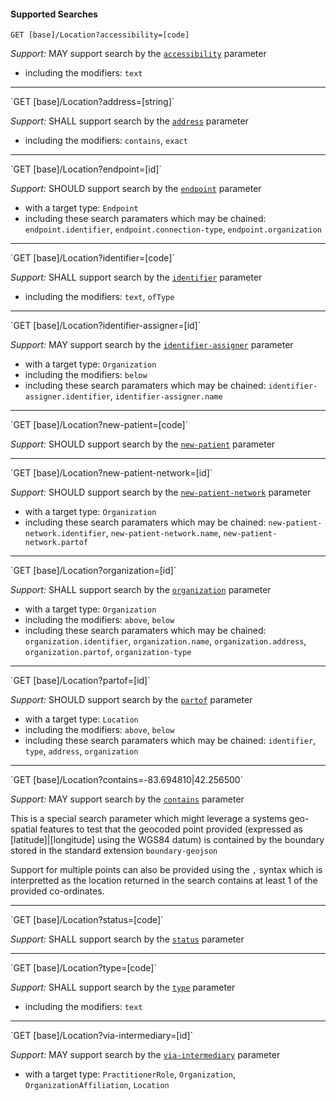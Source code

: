 #### Supported Searches

`GET [base]/Location?accessibility=[code]`

*Support:* MAY support search by the [`accessibility`](SearchParameter-location-accessibility.html) parameter
   - including the modifiers:  `text`
<hr />
`GET [base]/Location?address=[string]`

*Support:* SHALL support search by the [`address`](SearchParameter-location-address.html) parameter  
   - including the modifiers:  `contains`, `exact`
<hr />
`GET [base]/Location?endpoint=[id]`

*Support:* SHOULD support search by the [`endpoint`](SearchParameter-location-endpoint.html) parameter
   - with a target type:  `Endpoint`
   - including these search paramaters which may be chained:  `endpoint.identifier`, `endpoint.connection-type`, `endpoint.organization`
<hr />
`GET [base]/Location?identifier=[code]`

*Support:* SHALL support search by the [`identifier`](SearchParameter-location-identifier.html) parameter  
   - including the modifiers:  `text`, `ofType`
<hr />
`GET [base]/Location?identifier-assigner=[id]`

*Support:* MAY support search by the [`identifier-assigner`](SearchParameter-location-identifier-assigner.html) parameter
   - with a target type:  `Organization`
   - including the modifiers:  `below`  
   - including these search paramaters which may be chained:  `identifier-assigner.identifier`, `identifier-assigner.name`
<hr />
`GET [base]/Location?new-patient=[code]`

*Support:* SHOULD support search by the [`new-patient`](SearchParameter-location-new-patient.html) parameter     
<hr />
`GET [base]/Location?new-patient-network=[id]`

*Support:* SHOULD support search by the [`new-patient-network`](SearchParameter-location-new-patient-network.html) parameter
   - with a target type:  `Organization`   
   - including these search paramaters which may be chained:  `new-patient-network.identifier`, `new-patient-network.name`, `new-patient-network.partof`
<hr />
`GET [base]/Location?organization=[id]`

*Support:* SHALL support search by the [`organization`](SearchParameter-location-organization.html) parameter
   - with a target type:  `Organization`
   - including the modifiers:  `above`, `below`  
   - including these search paramaters which may be chained:  `organization.identifier`, `organization.name`, `organization.address`, `organization.partof`, `organization-type`
<hr />
`GET [base]/Location?partof=[id]`

*Support:* SHOULD support search by the [`partof`](SearchParameter-location-partof.html) parameter
   - with a target type:  `Location`
   - including the modifiers:  `above`, `below`  
   - including these search paramaters which may be chained:  `identifier`, `type`, `address`, `organization`
<hr />
`GET [base]/Location?contains=-83.694810|42.256500`

*Support:* MAY support search by the [`contains`](SearchParameter-location-contains.html) parameter   

This is a special search parameter which might leverage a systems geo-spatial
features to test that the geocoded point provided 
(expressed as [latitude]|[longitude] using the WGS84 datum)
is contained by the boundary stored in the standard extension `boundary-geojson`

Support for multiple points can also be provided using the `,` syntax which
is interpretted as the location returned in the search contains at least 1 of the
provided co-ordinates.

<hr />
`GET [base]/Location?status=[code]`

*Support:* SHALL support search by the [`status`](SearchParameter-location-status.html) parameter
<hr />
`GET [base]/Location?type=[code]`

*Support:* SHALL support search by the [`type`](SearchParameter-location-type.html) parameter  
   - including the modifiers:  `text`   
<hr />
`GET [base]/Location?via-intermediary=[id]`

*Support:* MAY support search by the [`via-intermediary`](SearchParameter-location-via-intermediary.html) parameter
   - with a target type:  `PractitionerRole`, `Organization`, `OrganizationAffiliation`, `Location`    
